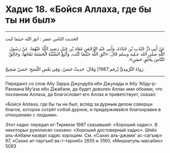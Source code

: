 <h1 class="hadith-header">Хадис 18. «Бойся Аллаха, где бы ты ни был»</h1>

<hr>

<p class="arabic-text">
الحديث الثامن عشر : اتق الله حيثما كنت
</p>

<p class="arabic-text" dir="rtl">
عَنْ أَبِي ذَرٍّ جُنْدَبِ بْنِ جُنَادَةَ، وَأَبِي عَبْدِ الرَّحْمَنِ مُعَاذِ بْنِ جَبَلٍ رَضِيَ اللَّهُ عَنْهُمَا، عَنْ رَسُولِ اللَّهِ صلى الله عـليه وسلم قَالَ:
«اتَّقِ اللَّهَ حَيْثُمَا كُنْت، وَأَتْبِعْ السَّيِّئَةَ الْحَسَنَةَ تَمْحُهَا، وَخَالِقْ النَّاسَ بِخُلُقٍ حَسَنٍ».
</p>

<p class="arabic-subtext">
رَوَاهُ التِّرْمِذِيُّ [رقم:1987] وَقَالَ: حَدِيثٌ حَسَنٌ، وَفِي بَعْضِ النُّسَخِ: حَسَنٌ صَحِيحٌ.
</p>

<hr>

<p class="russian-text">
Передают со слов Абу Зарра Джундуба ибн Джунады и Абу ‘Абду-р-Рахмана Му’аза ибн Джабаля, да будет доволен Аллах ими обоими, что посланник Аллаха, да благословит его Аллах и приветствует, сказал:
</p>

<p class="russian-text">
«Бойся Аллаха, где бы ты ни был, вслед за дурным делом соверши благое, которое сотрёт собой дурное, и придерживайся благонравия в отношениях с людьми». 
</p>

<p class="russian-subtext">
Этот хадис передал ат-Тирмизи 1987 сказавший: «Хороший хадис». В некоторых рукописях сказано: «Хороший достоверный хадис». Шейх аль-Албани назвал хадис хорошим. См. «Сахих аль-джами’ ас-сагъир» 97, «Сахих ат-таргъиб ва-т-тархиб» 2655 и 3160, «Мишкатуль-масабих» 5083
</p>